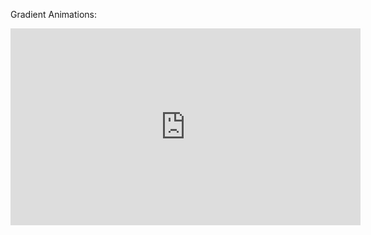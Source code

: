

Gradient Animations:

<script src="processing.min.js"></script>
<canvas data-processing-sources="gradient2.pde"></canvas>

<iframe width="560" height="315" src="https://www.youtube.com/embed/xPhRBU83mBQ" frameborder="0" allow="accelerometer; autoplay; encrypted-media; gyroscope; picture-in-picture" allowfullscreen></iframe>
